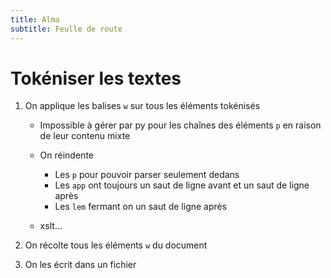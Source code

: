 ```yaml
---
title: Alma
subtitle: Feulle de route
---
```


# Tokéniser les textes

1. On applique les balises `w` sur tous les éléments tokénisés

	- Impossible à gérer par py pour les chaînes des éléments `p` en raison de leur contenu mixte
	
	- On réindente
		- Les `p` pour pouvoir parser seulement dedans
		- Les `app` ont toujours un saut de ligne avant et un saut de ligne après
		- Les `lem` fermant on un saut de ligne après

	- xslt…

2. On récolte tous les éléments `w` du document

3. On les écrit dans un fichier